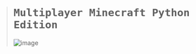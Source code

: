 ># `Multiplayer Minecraft Python Edition`
>
>![image](https://github.com/user-attachments/assets/f49e158c-0141-4d0b-b664-caa62d701d08)
